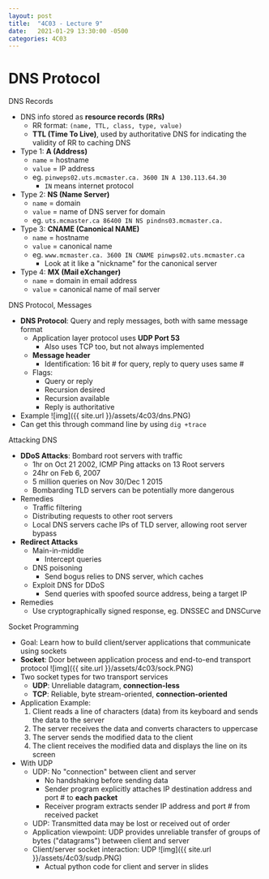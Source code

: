 ```yaml
---
layout: post
title:  "4C03 - Lecture 9"
date:   2021-01-29 13:30:00 -0500
categories: 4C03
---
```


DNS Protocol
===

DNS Records
- DNS info stored as **resource records (RRs)**
    - RR format: `(name, TTL, class, type, value)`
    - **TTL (Time To Live)**, used by authoritative DNS for indicating the validity of RR to caching DNS
- Type 1: **A (Address)**
    - `name` = hostname
    - `value` = IP address
    - eg. `pinweps02.uts.mcmaster.ca. 3600 IN A 130.113.64.30`
        - `IN` means internet protocol
- Type 2: **NS (Name Server)**
    - `name` = domain
    - `value` = name of DNS server for domain
    - eg. `uts.mcmaster.ca 86400 IN NS pindns03.mcmaster.ca.`
- Type 3: **CNAME (Canonical NAME)**
    - `name` = hostname
    - `value` = canonical name
    - eg. `www.mcmaster.ca. 3600 IN CNAME pinwps02.uts.mcmaster.ca`
        - Look at it like a "nickname" for the canonical server
- Type 4: **MX (Mail eXchanger)**
    - `name` = domain in email address
    - `value` = canonical name of mail server

DNS Protocol, Messages
- **DNS Protocol**: Query and reply messages, both with same message format
    - Application layer protocol uses **UDP Port 53**
        - Also uses TCP too, but not always implemented
    - **Message header**
        - Identification: 16 bit # for query, reply to query uses same #
    - Flags:
        - Query or reply
        - Recursion desired
        - Recursion available
        - Reply is authoritative
- Example
    ![img]({{ site.url }}/assets/4c03/dns.PNG)
- Can get this through command line by using `dig +trace`

Attacking DNS
- **DDoS Attacks**: Bombard root servers with traffic 
    - 1hr on Oct 21 2002, ICMP Ping attacks on 13 Root servers
    - 24hr on Feb 6, 2007
    - 5 million queries on Nov 30/Dec 1 2015
    - Bombarding TLD servers can be potentially more dangerous
- Remedies
    - Traffic filtering
    - Distributing requests to other root servers
    - Local DNS servers cache IPs of TLD server, allowing root server bypass
- **Redirect Attacks**
    - Main-in-middle
        - Intercept queries
    - DNS poisoning
        - Send bogus relies to DNS server, which caches
    - Exploit DNS for DDoS
        - Send queries with spoofed source address, being a target IP
- Remedies
    - Use cryptographically signed response, eg. DNSSEC and DNSCurve

Socket Programming
- Goal: Learn how to build client/server applications that communicate using sockets
- **Socket**: Door between application process and end-to-end transport protocol
    ![img]({{ site.url }}/assets/4c03/sock.PNG)
- Two socket types for two transport services
    - **UDP**: Unreliable datagram, **connection-less**
    - **TCP**: Reliable, byte stream-oriented, **connection-oriented**
- Application Example:
    1. Client reads a line of characters (data) from its keyboard and sends the data to the server
    2. The server receives the data and converts characters to uppercase
    3. The server sends the modified data to the client
    4. The client receives the modified data and displays the line on its screen
- With UDP
    - UDP: No "connection" between client and server
        - No handshaking before sending data
        - Sender program explicitly attaches IP destination address and port # to **each packet**
        - Receiver program extracts sender IP address and port # from received packet
    - UDP: Transmitted data may be lost or received out of order
    - Application viewpoint: UDP provides unreliable transfer of groups of bytes ("datagrams") between client and server
    - Client/server socket interaction: UDP
        ![img]({{ site.url }}/assets/4c03/sudp.PNG)
        - Actual python code for client and server in slides

